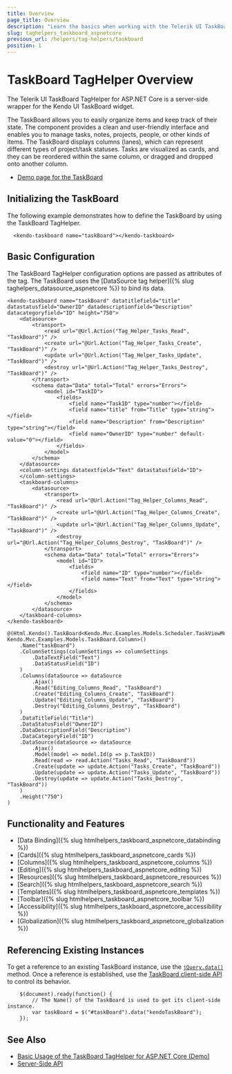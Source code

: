 ```yaml
---
title: Overview
page_title: Overview
description: "Learn the basics when working with the Telerik UI TaskBoard TagHelper for ASP.NET Core (MVC 6 or ASP.NET Core MVC)."
slug: taghelpers_taskboard_aspnetcore
previous_url: /helpers/tag-helpers/taskboard
position: 1
---
```


# TaskBoard TagHelper Overview

The Telerik UI TaskBoard TagHelper for ASP.NET Core is a server-side wrapper for the Kendo UI TaskBoard widget.

The TaskBoard allows you to easily organize items and keep track of their state. The component provides a clean and user-friendly interface and enables you to manage tasks, notes, projects, people, or other kinds of items. The TaskBoard displays columns (lanes), which can represent different types of project/task statuses. Tasks are visualized as cards, and they can be reordered within the same column, or dragged and dropped onto another column.

* [Demo page for the TaskBoard](https://demos.telerik.com/aspnet-core/taskboard/tag-helper)

## Initializing the TaskBoard

The following example demonstrates how to define the TaskBoard by using the TaskBoard TagHelper.

      <kendo-taskboard name="taskBoard"></kendo-taskboard>

## Basic Configuration

The TaskBoard TagHelper configuration options are passed as attributes of the tag. The TaskBoard uses the [DataSource tag helper]({% slug taghelpers_datasource_aspnetcore %}) to bind its data.


```tagHelper
<kendo-taskboard name="taskBoard" datatitlefield="title" datastatusfield="OwnerID" datadescriptionfield="Description" datacategoryfield="ID" height="750">
    <datasource>
        <transport>
            <read url="@Url.Action("Tag_Helper_Tasks_Read", "TaskBoard")" />
            <create url="@Url.Action("Tag_Helper_Tasks_Create", "TaskBoard")" />
            <update url="@Url.Action("Tag_Helper_Tasks_Update", "TaskBoard")" />
            <destroy url="@Url.Action("Tag_Helper_Tasks_Destroy", "TaskBoard")" />
        </transport>
        <schema data="Data" total="Total" errors="Errors">
            <model id="TaskID">
                <fields>
                    <field name="TaskID" type="number"></field>
                    <field name="title" from="Title" type="string"></field>
                    <field name="Description" from="Description" type="string"></field>
                    <field name="OwnerID" type="number" default-value="0"></field>
                </fields>
            </model>
        </schema>
    </datasource>
    <column-settings datatextfield="Text" datastatusfield="ID">
    </column-settings>
    <taskboard-columns>
        <datasource>
            <transport>
                <read url="@Url.Action("Tag_Helper_Columns_Read", "TaskBoard")" />
                <create url="@Url.Action("Tag_Helper_Columns_Create", "TaskBoard")" />
                <update url="@Url.Action("Tag_Helper_Columns_Update", "TaskBoard")" />
                <destroy url="@Url.Action("Tag_Helper_Columns_Destroy", "TaskBoard")" />
            </transport>
            <schema data="Data" total="Total" errors="Errors">
                <model id="ID">
                    <fields>
                        <field name="ID" type="number"></field>
                        <field name="Text" from="Text" type="string"></field>
                    </fields>
                </model>
            </schema>
        </datasource>
    </taskboard-columns>
</kendo-taskboard>
```
```cshtml
@(Html.Kendo().TaskBoard<Kendo.Mvc.Examples.Models.Scheduler.TaskViewModel, Kendo.Mvc.Examples.Models.TaskBoard.Column>()
    .Name("taskBoard")
    .ColumnSettings(columnSettings => columnSettings
        .DataTextField("Text")
        .DataStatusField("ID")
    )
    .Columns(dataSource => dataSource
        .Ajax()
        .Read("Editing_Columns_Read", "TaskBoard")
        .Create("Editing_Columns_Create", "TaskBoard")
        .Update("Editing_Columns_Update", "TaskBoard")
        .Destroy("Editing_Columns_Destroy", "TaskBoard")
    )
    .DataTitleField("Title")
    .DataStatusField("OwnerID")
    .DataDescriptionField("Description")
    .DataCategoryField("ID")
    .DataSource(dataSource => dataSource
        .Ajax()
        .Model(model => model.Id(p => p.TaskID))
        .Read(read => read.Action("Tasks_Read", "TaskBoard"))
        .Create(update => update.Action("Tasks_Create", "TaskBoard"))
        .Update(update => update.Action("Tasks_Update", "TaskBoard"))
        .Destroy(update => update.Action("Tasks_Destroy", "TaskBoard"))
    )
    .Height("750")
)
```

## Functionality and Features

* [Data Binding]({% slug htmlhelpers_taskboard_aspnetcore_databinding %})
* [Cards]({% slug htmlhelpers_taskboard_aspnetcore_cards %})
* [Columns]({% slug htmlhelpers_taskboard_aspnetcore_columns %})
* [Editing]({% slug htmlhelpers_taskboard_aspnetcore_editing %})
* [Resources]({% slug htmlhelpers_taskboard_aspnetcore_resources %})
* [Search]({% slug htmlhelpers_taskboard_aspnetcore_search %})
* [Templates]({% slug htmlhelpers_taskboard_aspnetcore_templates %})
* [Toolbar]({% slug htmlhelpers_taskboard_aspnetcore_toolbar %})
* [Accessibility]({% slug htmlhelpers_taskboard_aspnetcore_accessibility %})
* [Globalization]({% slug htmlhelpers_taskboard_aspnetcore_globalization %})

## Referencing Existing Instances

To get a reference to an existing TaskBoard instance, use the [`jQuery.data()`](https://api.jquery.com/jQuery.data/) method. Once a reference is established, use the [TaskBoard client-side API](https://docs.telerik.com/kendo-ui/api/javascript/ui/taskboard#methods) to control its behavior.

        $(document).ready(function() {
            // The Name() of the TaskBoard is used to get its client-side instance.
            var taskBoard = $("#taskBoard").data("kendoTaskBoard");
        });

## See Also

* [Basic Usage of the TaskBoard TagHelper for ASP.NET Core (Demo)](https://demos.telerik.com/aspnet-core/taskboard/tag-helper)
* [Server-Side API](/api/taskboard)
